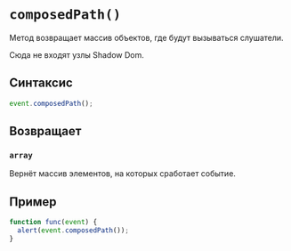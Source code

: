 # `composedPath()`

Метод возвращает массив объектов, где будут вызываться слушатели.

Сюда не входят узлы Shadow Dom.

## Синтаксис

```js
event.composedPath();
```

## Возвращает

### `array`

Вернёт массив элементов, на которых сработает событие.

## Пример

```js
function func(event) {
  alert(event.composedPath());
}
```
